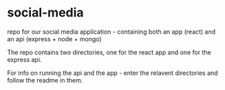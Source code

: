 # social-media
repo for our social media application - containing both an app (react) and an api (express + node + mongo)

The repo contains two directories, one for the react app and one for the express api.

For info on running the api and the app - enter the relavent directories and follow the readme in them. 

